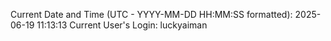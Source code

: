 Current Date and Time (UTC - YYYY-MM-DD HH:MM:SS formatted): 2025-06-19 11:13:13
Current User's Login: luckyaiman
